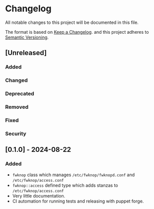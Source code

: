 # Changelog

All notable changes to this project will be documented in this file.

The format is based on [Keep a Changelog][1]. and this project adheres
to [Semantic Versioning][2].

[1]: https://keepachangelog.com/en/1.1.0/
[2]: https://semver.org/spec/v2.0.0.html

## [Unreleased]

### Added

### Changed

### Deprecated

### Removed

### Fixed

### Security

## [0.1.0] - 2024-08-22

### Added

- `fwknop` class which manages `/etc/fwknop/fwknopd.conf` and
  `/etc/fwknop/access.conf`
- `fwknop::access` defined type which adds stanzas to
  `/etc/fwknop/access.conf`
- Very little documentation.
- CI automation for running tests and releasing with puppet forge.
